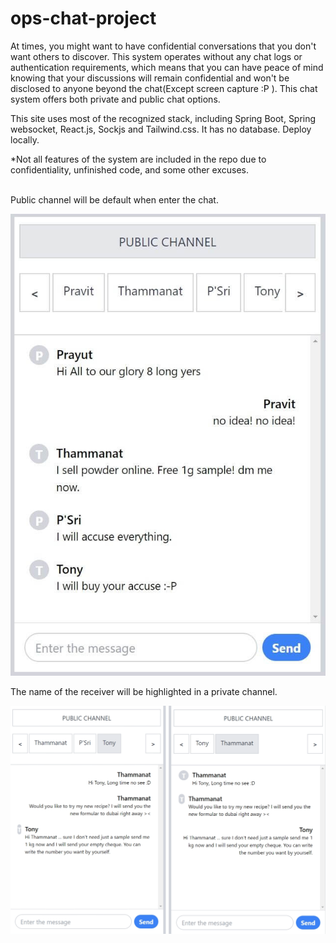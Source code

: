 # ops-chat-project

At times, you might want to have confidential conversations that you don't want others to discover. This system operates without any chat logs or authentication requirements, which means that you can have peace of mind knowing that your discussions will remain confidential and won't be disclosed to anyone beyond the chat(Except screen capture :P ). This chat system offers both private and public chat options.

This site uses most of the recognized stack, including Spring Boot, Spring websocket, React.js, Sockjs and Tailwind.css. It has no database. Deploy locally.

*Not all features of the system are included in the repo due to confidentiality, unfinished code, and some other excuses.

<br/>
Public channel will be default when enter the chat.

![OPSCHAT-1](ops-chat-client/src/images/OPSCHAT-1.jpg)

The name of the receiver will be highlighted in a private channel.

![OPSCHAT-2](ops-chat-client/src/images/OPSCHAT-2.png)
